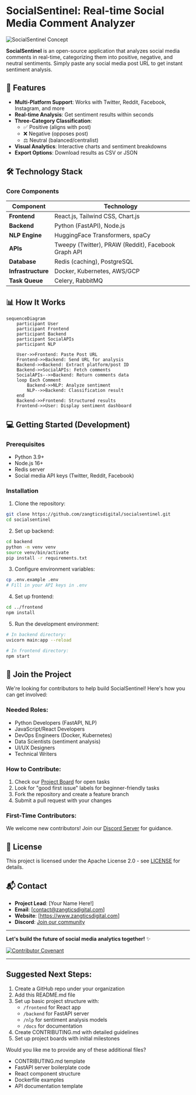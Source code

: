 # SocialSentinel: Real-time Social Media Comment Analyzer

![SocialSentinel Concept](https://via.placeholder.com/800x400?text=Social+Media+Sentiment+Analysis+Demo)

**SocialSentinel** is an open-source application that analyzes social media comments in real-time, categorizing them into positive, negative, and neutral sentiments. Simply paste any social media post URL to get instant sentiment analysis.

## 🚀 Features

- **Multi-Platform Support**: Works with Twitter, Reddit, Facebook, Instagram, and more
- **Real-time Analysis**: Get sentiment results within seconds
- **Three-Category Classification**:
  - ✅ Positive (aligns with post)
  - ❌ Negative (opposes post)
  - ⚖️ Neutral (balanced/centralist)
- **Visual Analytics**: Interactive charts and sentiment breakdowns
- **Export Options**: Download results as CSV or JSON

## 🛠️ Technology Stack

### Core Components
| Component | Technology |
|-----------|------------|
| **Frontend** | React.js, Tailwind CSS, Chart.js |
| **Backend** | Python (FastAPI), Node.js |
| **NLP Engine** | HuggingFace Transformers, spaCy |
| **APIs** | Tweepy (Twitter), PRAW (Reddit), Facebook Graph API |
| **Database** | Redis (caching), PostgreSQL |
| **Infrastructure** | Docker, Kubernetes, AWS/GCP |
| **Task Queue** | Celery, RabbitMQ |

## 📊 How It Works

```mermaid
sequenceDiagram
    participant User
    participant Frontend
    participant Backend
    participant SocialAPIs
    participant NLP
    
    User->>Frontend: Paste Post URL
    Frontend->>Backend: Send URL for analysis
    Backend->>Backend: Extract platform/post ID
    Backend->>SocialAPIs: Fetch comments
    SocialAPIs-->>Backend: Return comments data
    loop Each Comment
        Backend->>NLP: Analyze sentiment
        NLP-->>Backend: Classification result
    end
    Backend->>Frontend: Structured results
    Frontend->>User: Display sentiment dashboard
```

## 💻 Getting Started (Development)

### Prerequisites
- Python 3.9+
- Node.js 16+
- Redis server
- Social media API keys (Twitter, Reddit, Facebook)

### Installation

1. Clone the repository:
```bash
git clone https://github.com/zangticsdigital/socialsentinel.git
cd socialsentinel
```

2. Set up backend:
```bash
cd backend
python -m venv venv
source venv/bin/activate
pip install -r requirements.txt
```

3. Configure environment variables:
```bash
cp .env.example .env
# Fill in your API keys in .env
```

4. Set up frontend:
```bash
cd ../frontend
npm install
```

5. Run the development environment:
```bash
# In backend directory:
uvicorn main:app --reload

# In frontend directory:
npm start
```

## 🌟 Join the Project

We're looking for contributors to help build SocialSentinel! Here's how you can get involved:

### Needed Roles:
- Python Developers (FastAPI, NLP)
- JavaScript/React Developers
- DevOps Engineers (Docker, Kubernetes)
- Data Scientists (sentiment analysis)
- UI/UX Designers
- Technical Writers

### How to Contribute:
1. Check our [Project Board](https://github.com/zangticsdigital/socialsentinel/projects/1) for open tasks
2. Look for "good first issue" labels for beginner-friendly tasks
3. Fork the repository and create a feature branch
4. Submit a pull request with your changes

### First-Time Contributors:
We welcome new contributors! Join our [Discord Server](https://discord.gg/zangtics) for guidance.

## 📜 License
This project is licensed under the Apache License 2.0 - see [LICENSE](LICENSE) for details.

## 📬 Contact
- **Project Lead**: [Your Name Here!]
- **Email**: [contact@zangticsdigital.com]
- **Website**: [https://www.zangticsdigital.com]
- **Discord**: [Join our community](https://discord.gg/zangtics)

---

**Let's build the future of social media analytics together!** ✨

[![Contributor Covenant](https://img.shields.io/badge/Contributor%20Covenant-2.1-4baaaa.svg)](CODE_OF_CONDUCT.md)

---

## Suggested Next Steps:
1. Create a GitHub repo under your organization
2. Add this README.md file
3. Set up basic project structure with:
   - `/frontend` for React app
   - `/backend` for FastAPI server
   - `/nlp` for sentiment analysis models
   - `/docs` for documentation
4. Create CONTRIBUTING.md with detailed guidelines
5. Set up project boards with initial milestones

Would you like me to provide any of these additional files?
- CONTRIBUTING.md template
- FastAPI server boilerplate code
- React component structure
- Dockerfile examples
- API documentation template
